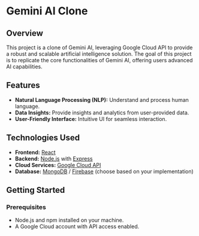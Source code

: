 # Gemini AI Clone

## Overview
This project is a clone of Gemini AI, leveraging Google Cloud API to provide a robust and scalable artificial intelligence solution. The goal of this project is to replicate the core functionalities of Gemini AI, offering users advanced AI capabilities.

## Features
- **Natural Language Processing (NLP):** Understand and process human language.
- **Data Insights:** Provide insights and analytics from user-provided data.
- **User-Friendly Interface:** Intuitive UI for seamless interaction.

## Technologies Used
- **Frontend:** [React](https://reactjs.org/)
- **Backend:** [Node.js](https://nodejs.org/) with [Express](https://expressjs.com/)
- **Cloud Services:** [Google Cloud API](https://cloud.google.com/)
- **Database:** [MongoDB](https://www.mongodb.com/) / [Firebase](https://firebase.google.com/) (choose based on your implementation)

## Getting Started

### Prerequisites
- Node.js and npm installed on your machine.
- A Google Cloud account with API access enabled.

